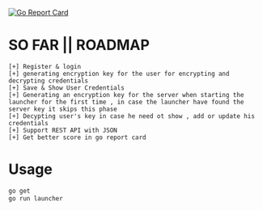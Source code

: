 
[![Go Report Card](https://goreportcard.com/badge/github.com/TaKeO90/pwm)](https://goreportcard.com/report/github.com/TaKeO90/pwm)

# SO FAR || ROADMAP
```
[+] Register & login 
[+] generating encryption key for the user for encrypting and decrypting credentials 
[+] Save & Show User Credentials 
[+] Generating an encryption key for the server when starting the launcher for the first time , in case the launcher have found the server key it skips this phase 
[+] Decypting user's key in case he need ot show , add or update his credentials
[+] Support REST API with JSON
[+] Get better score in go report card

```



# Usage

```sh
go get 
go run launcher

```

